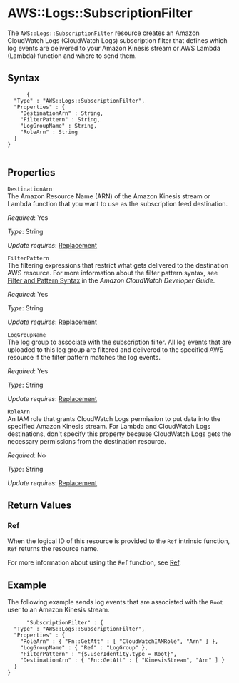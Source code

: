 AWS::Logs::SubscriptionFilter
=============================

The `AWS::Logs::SubscriptionFilter` resource creates an Amazon CloudWatch Logs (CloudWatch Logs) subscription filter that defines which log events are delivered to your Amazon Kinesis stream or AWS Lambda (Lambda) function and where to send them.

Syntax
------

``` {.programlisting}
      {
  "Type" : "AWS::Logs::SubscriptionFilter",
  "Properties" : {
    "DestinationArn" : String,
    "FilterPattern" : String,
    "LogGroupName" : String,
    "RoleArn" : String
  }
}
    
```

Properties
----------

 `DestinationArn`   
The Amazon Resource Name (ARN) of the Amazon Kinesis stream or Lambda function that you want to use as the subscription feed destination.

*Required*: Yes

*Type*: String

*Update requires*: [Replacement](using-cfn-updating-stacks-update-behaviors.html#update-replacement)

 `FilterPattern`   
The filtering expressions that restrict what gets delivered to the destination AWS resource. For more information about the filter pattern syntax, see [Filter and Pattern Syntax](http://docs.aws.amazon.com/AmazonCloudWatch/latest/DeveloperGuide/FilterAndPatternSyntax.html) in the *Amazon CloudWatch Developer Guide*.

*Required*: Yes

*Type*: String

*Update requires*: [Replacement](using-cfn-updating-stacks-update-behaviors.html#update-replacement)

 `LogGroupName`   
The log group to associate with the subscription filter. All log events that are uploaded to this log group are filtered and delivered to the specified AWS resource if the filter pattern matches the log events.

*Required*: Yes

*Type*: String

*Update requires*: [Replacement](using-cfn-updating-stacks-update-behaviors.html#update-replacement)

 `RoleArn`   
An IAM role that grants CloudWatch Logs permission to put data into the specified Amazon Kinesis stream. For Lambda and CloudWatch Logs destinations, don't specify this property because CloudWatch Logs gets the necessary permissions from the destination resource.

*Required*: No

*Type*: String

*Update requires*: [Replacement](using-cfn-updating-stacks-update-behaviors.html#update-replacement)

Return Values
-------------

### Ref

When the logical ID of this resource is provided to the `Ref` intrinsic function, `Ref` returns the resource name.

For more information about using the `Ref` function, see [Ref](intrinsic-function-reference-ref.html "Ref").

Example
-------

The following example sends log events that are associated with the `Root` user to an Amazon Kinesis stream.

``` {.programlisting}
      "SubscriptionFilter" : {
  "Type" : "AWS::Logs::SubscriptionFilter",
  "Properties" : {
    "RoleArn" : { "Fn::GetAtt" : [ "CloudWatchIAMRole", "Arn" ] },
    "LogGroupName" : { "Ref" : "LogGroup" },
    "FilterPattern" : "{$.userIdentity.type = Root}",
    "DestinationArn" : { "Fn::GetAtt" : [ "KinesisStream", "Arn" ] }
  }
}
    
```
